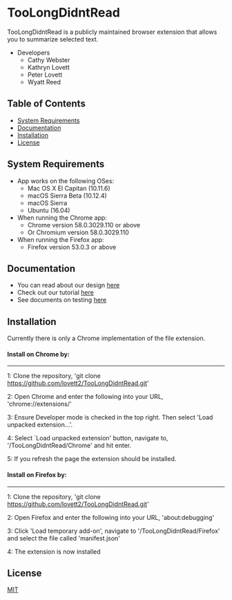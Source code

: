 # TooLongDidntRead
TooLongDidntRead is a publicly maintained browser extension that allows you to summarize selected text.
- Developers
    - Cathy Webster
    - Kathryn Lovett
    - Peter Lovett
    - Wyatt Reed

## Table of Contents
- [System Requirements](#system-requirements)
- [Documentation](#documentation)
- [Installation](#installation)
- [License](#license)

## System Requirements
- App works on the following OSes:
	- Mac OS X El Capitan (10.11.6)
	- macOS Sierra Beta (10.12.4)
	- macOS Sierra
	- Ubuntu (16.04)
- When running the Chrome app:
	- Chrome version 58.0.3029.110 or above
	- Or Chromium version 58.0.3029.110
- When running the Firefox app:
	- Firefox version 53.0.3 or above

## Documentation
- You can read about our design [here](https://github.com/lovett2/TooLongDidntRead/blob/master/Doc/design.md)
- Check out our tutorial [here](https://github.com/lovett2/TooLongDidntRead/blob/master/Doc/tutorial.md)
- See documents on testing [here](https://github.com/lovett2/TooLongDidntRead/blob/master/Doc/testing.md)

## Installation
Currently there is only a Chrome implementation of the file extension. 

#### Install on Chrome by:
--------------

1: Clone the repository, 'git clone https://github.com/lovett2/TooLongDidntRead.git'

2: Open Chrome and enter the following into your URL, 'chrome://extensions/'

3: Ensure Developer mode is checked in the top right. Then select 'Load unpacked extension...'.

4: Select `Load unpacked extension' button, navigate to, '/TooLongDidntRead/Chrome' and hit enter.

5: If you refresh the page the extension should be installed.

#### Install on Firefox by:
--------------

1: Clone the repository, 'git clone https://github.com/lovett2/TooLongDidntRead.git'

2: Open Firefox and enter the following into your URL, 'about:debugging'

3: Click 'Load temporary add-on', navigate to '/TooLongDidntRead/Firefox' and select the file called 'manifest.json'

4: The extension is now installed

## License

[MIT](LICENSE)
